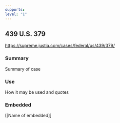 ```yaml
---
supports: 
level: "1"
---
```

## 439 U.S. 379

https://supreme.justia.com/cases/federal/us/439/379/

### Summary

Summary of case

### Use

How it may be used and quotes

### Embedded

[[Name of embedded]]